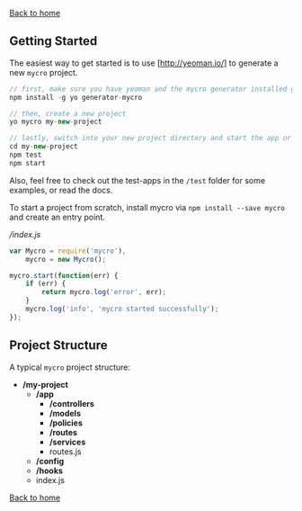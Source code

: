 [Back to home](/README.md)
## Getting Started
The easiest way to get started is to use [http://yeoman.io/] to generate a new `mycro` project.
```javascript
// first, make sure you have yeoman and the mycro generator installed globablly
npm install -g yo generator-mycro

// then, create a new project
yo mycro my-new-project

// lastly, switch into your new project directory and start the app or run the tests
cd my-new-project
npm test
npm start
```

Also, feel free to check out the test-apps in the `/test` folder for some examples, or read the docs.


To start a project from scratch, install mycro via `npm install --save mycro` and create an entry point.


*/index.js*
```javascript
var Mycro = require('mycro'),
    mycro = new Mycro();

mycro.start(function(err) {
    if (err) {
        return mycro.log('error', err);
    }
    mycro.log('info', 'mycro started successfully');
});
```


## Project Structure
A typical `mycro` project structure:
- **/my-project**
    - **/app**
      - **/controllers**
      - **/models**
      - **/policies**
      - **/routes**
      - **/services**
      - routes.js
    - **/config**
    - **/hooks**
    - index.js


[Back to home](/README.md)
